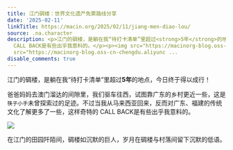 ```yaml
---
title: 江门碉楼：世界文化遗产免票路线分享
date: '2025-02-11'
linkTitle: https://macin.org/2025/02/11/jiang-men-diao-lou/
source: .na.character
description: <p>江门的碉楼，是躺在我“待打卡清单”里超过<strong>5年</strong>的地点，今日终于得以成行！</p><p>爸爸妈妈去澳门溜达的间隙里，我们驱车往西，试图靠广东的乡村更近一些，这是<code>筷子小手</code>未曾探索过的足迹。不过当我从马来西亚回来，反而对广东、福建的传统文化了解更多了一些，这样奇特的
  CALL BACK是有些出乎我意料的。</p><p><img src="https://macinorg-blog.oss-cn-chengdu.aliyuncs.com/blog/Shirley_IMG_0748.webp?x-oss-process=style/wechat-mp"></p><p>在江门的田园阡陌间，碉楼如沉默的巨人，岁月在碉楼与村落间留下沉默的低语。</p><p><img
  src="https://macinorg-blog.oss-cn-chengdu.aliyunc ...
disable_comments: true
---
```

<p>江门的碉楼，是躺在我“待打卡清单”里超过<strong>5年</strong>的地点，今日终于得以成行！</p><p>爸爸妈妈去澳门溜达的间隙里，我们驱车往西，试图靠广东的乡村更近一些，这是<code>筷子小手</code>未曾探索过的足迹。不过当我从马来西亚回来，反而对广东、福建的传统文化了解更多了一些，这样奇特的 CALL BACK是有些出乎我意料的。</p><p><img src="https://macinorg-blog.oss-cn-chengdu.aliyuncs.com/blog/Shirley_IMG_0748.webp?x-oss-process=style/wechat-mp"></p><p>在江门的田园阡陌间，碉楼如沉默的巨人，岁月在碉楼与村落间留下沉默的低语。</p><p><img src="https://macinorg-blog.oss-cn-chengdu.aliyunc ...